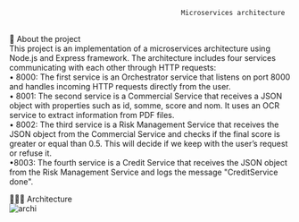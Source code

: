 
                                               Microservices architecture 

<br/>
🎯 About the project <br/>
This project is an implementation of a microservices architecture using Node.js and Express framework. The architecture includes four services communicating with each other through HTTP requests: <br/>
• 8000:	The first service is an Orchestrator service that listens on port 8000 and handles incoming HTTP requests directly from the user. <br/>
• 8001:	The second service is a Commercial Service that receives a JSON object with properties such as id, somme, score and nom. It uses an OCR service to extract information from PDF files. <br/>
•	8002: The third service is a Risk Management Service that receives the JSON object from the Commercial Service and checks if the final score is greater or equal than 0.5. This will decide if we keep with the user’s request or refuse it.<br/>
 •8003: 	The fourth service is a Credit Service that receives the JSON object from the Risk Management Service and logs the message "CreditService done".<br/>

👨🏽‍💻 Architecture <br/>
![archi](https://github.com/NaimDali/Microservices-Architecture/assets/57017057/11e47ee9-b579-4adb-b0b7-a362f65998ae)


